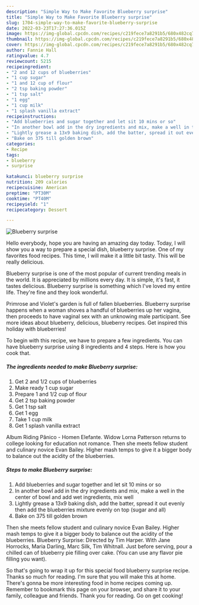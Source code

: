 ```yaml
---
description: "Simple Way to Make Favorite Blueberry surprise"
title: "Simple Way to Make Favorite Blueberry surprise"
slug: 1704-simple-way-to-make-favorite-blueberry-surprise
date: 2022-03-23T17:27:36.015Z
image: https://img-global.cpcdn.com/recipes/c219fece7a8291b5/680x482cq70/blueberry-surprise-recipe-main-photo.jpg
thumbnail: https://img-global.cpcdn.com/recipes/c219fece7a8291b5/680x482cq70/blueberry-surprise-recipe-main-photo.jpg
cover: https://img-global.cpcdn.com/recipes/c219fece7a8291b5/680x482cq70/blueberry-surprise-recipe-main-photo.jpg
author: Fannie Hall
ratingvalue: 4.7
reviewcount: 5215
recipeingredient:
- "2 and 12 cups of blueberries"
- "1 cup sugar"
- "1 and 12 cup of flour"
- "2 tsp baking powder"
- "1 tsp salt"
- "1 egg"
- "1 cup milk"
- "1 splash vanilla extract"
recipeinstructions:
- "Add blueberries and sugar together and let sit 10 mins or so"
- "In another bowl add in the dry ingredients and mix, make a well in the center of bowl and add wet ingredients, mix well"
- "Lightly grease a 13x9 baking dish, add the batter, spread it out evenly then add the blueberries mixture evenly on top (sugar and all)"
- "Bake on 375 till golden brown"
categories:
- Recipe
tags:
- blueberry
- surprise

katakunci: blueberry surprise 
nutrition: 209 calories
recipecuisine: American
preptime: "PT30M"
cooktime: "PT40M"
recipeyield: "1"
recipecategory: Dessert

---
```



![Blueberry surprise](https://img-global.cpcdn.com/recipes/c219fece7a8291b5/680x482cq70/blueberry-surprise-recipe-main-photo.jpg)

Hello everybody, hope you are having an amazing day today. Today, I will show you a way to prepare a special dish, blueberry surprise. One of my favorites food recipes. This time, I will make it a little bit tasty. This will be really delicious.

Blueberry surprise is one of the most popular of current trending meals in the world. It is appreciated by millions every day. It is simple, it's fast, it tastes delicious. Blueberry surprise is something which I've loved my entire life. They're fine and they look wonderful.

Primrose and Violet&#39;s garden is full of fallen blueberries. Blueberry surprise happens when a woman shoves a handful of blueberries up her vagina, then proceeds to have vaginal sex with an unknowing male participant. See more ideas about blueberry, delicious, blueberry recipes. Get inspired this holiday with blueberries!


To begin with this recipe, we have to prepare a few ingredients. You can have blueberry surprise using 8 ingredients and 4 steps. Here is how you cook that.

<!--inarticleads1-->

##### The ingredients needed to make Blueberry surprise:

1. Get 2 and 1/2 cups of blueberries
1. Make ready 1 cup sugar
1. Prepare 1 and 1/2 cup of flour
1. Get 2 tsp baking powder
1. Get 1 tsp salt
1. Get 1 egg
1. Take 1 cup milk
1. Get 1 splash vanilla extract


Album Riding Pânico - Homen Elefante. Widow Lorna Patterson returns to college looking for education not romance. Then she meets fellow student and culinary novice Evan Bailey. Higher mash temps to give it a bigger body to balance out the acidity of the blueberries. 

<!--inarticleads2-->

##### Steps to make Blueberry surprise:

1. Add blueberries and sugar together and let sit 10 mins or so
1. In another bowl add in the dry ingredients and mix, make a well in the center of bowl and add wet ingredients, mix well
1. Lightly grease a 13x9 baking dish, add the batter, spread it out evenly then add the blueberries mixture evenly on top (sugar and all)
1. Bake on 375 till golden brown


Then she meets fellow student and culinary novice Evan Bailey. Higher mash temps to give it a bigger body to balance out the acidity of the blueberries. Blueberry Surprise: Directed by Tim Harper. With Jane Horrocks, Maria Darling, Marc Silk, Tim Whitnall. Just before serving, pour a chilled can of blueberry pie filling over cake. (You can use any flavor pie filling you want). 

So that's going to wrap it up for this special food blueberry surprise recipe. Thanks so much for reading. I'm sure that you will make this at home. There's gonna be more interesting food in home recipes coming up. Remember to bookmark this page on your browser, and share it to your family, colleague and friends. Thank you for reading. Go on get cooking!
